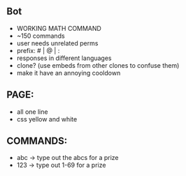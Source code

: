 ## Bot
- WORKING MATH COMMAND
- ~150 commands
- user needs unrelated perms
- prefix: # | @ | :
- responses in different languages
- clone? (use embeds from other clones to confuse them)
- make it have an annoying cooldown

## PAGE:
- all one line
- css yellow and white
  
## COMMANDS:
- abc -> type out the abcs for a prize
- 123 -> type out 1-69 for a prize